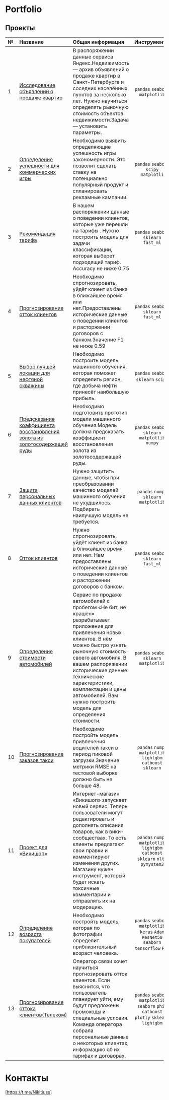 # Portfolio
## Проекты

|№| Название | Общая информация | Инструменты |
|:---|:-------------------|:----------------------------------------------------------|:-----------:|
|1|[Исследование объявлений о продаже квартир](https://github.com/SavinienBl/Portfolio/blob/b27cd11eb6b351373d4e3396fea11f31d49f30d5/Project%201/Research%20data%20analysis%201%20project%20(1).ipynb)|В распоряжении данные сервиса Яндекс.Недвижимость — архив объявлений о продаже квартир в Санкт-Петербурге и соседних населённых пунктов за несколько лет. Нужно научиться определять рыночную стоимость объектов недвижимости.Задача — установить параметры.|`pandas` `seaborn` `matplotlib`|
|2|[Определение успешности для коммерческих игры](https://github.com/SavinienBl/Portfolio/blob/159eececf553667ffdc2f8a3564b895c7cb639f2/Project%202/First%20big%20project(Game)%202.ipynb)|Необходимо выявить определяющие успешность игры закономерности. Это позволит сделать ставку на потенциально популярный продукт и спланировать рекламные кампании.|`pandas` `seaborn` `scipy` `matplotli`|
|3|[Рекомендация тарифа](https://github.com/SavinienBl/Portfolio/blob/45fbb774c0bf287d74b61331aa23831be841f58a/Project%203/Introduction%20to%20machine%20learning%20(classification)%203.ipynb)|В нашем распоряжении данные о поведении клиентов, которые уже перешли на тарифы . Нужно построить модель для задачи классификации, которая выберет подходящий тариф. Accuracy не ниже 0.75|`pandas` `seaborn` `sklearn` `fast_ml`|
|4|[Прогнозирование отток клиентов](https://github.com/SavinienBl/Portfolio/tree/1191f53589bc12efc356cf280c9a0ade05963713/Project%204)|Необходимо спрогнозировать, уйдёт клиент из банка в ближайшее время или нет.Предоставлены исторические данные о поведении клиентов и расторжении договоров с банком.Значение F1 не ниже 0.59|`pandas` `seaborn` `sklearn` `fast_ml`|
|5|[Выбор лучшей локации для нефтяной скважины](https://github.com/SavinienBl/Portfolio/blob/60095aadb270109c570270026a5ae1f0526ae5a3/Project%205/Gold.ipynb)|Необходимо построить модель машинного обучения, которая поможет определить регион, где добыча нефти принесёт наибольшую прибыль.|`pandas` `seaborn` `sklearn` `scipy`|
|6|[Предсказание коэффициента восстановления золота из золотосодержащей руды](https://github.com/SavinienBl/Portfolio/blob/8e0f251f4706179ebf82d04cf99e915a7cfe139f/Project%206/Rough.ipynb)|Необходимо подготовить прототип модели машинного обучения.Модель должна предсказать коэффициент восстановления золота из золотосодержащей руды.|`pandas` `seaborn` `sklearn` `matplotlib` `numpy`|
|7|[Защита персональных данных клиентов](https://github.com/SavinienBl/Portfolio/blob/7ab0a45469d59fb5b651d3a7c73867807a30a9b0/Project%207/Data%20protection%20(1).ipynb)|Нужно защитить данные, чтобы при преобразовании качество моделей машинного обучения не ухудшилось. Подбирать наилучшую модель не требуется.|`pandas` `numpy` `sklearn` `matplotlib`|
|8|[Отток клиентов](https://github.com/SavinienBl/Portfolio/blob/1191f53589bc12efc356cf280c9a0ade05963713/Project%208/Clients.ipynb)|Нужно спрогнозировать, уйдёт клиент из банка в ближайшее время или нет. Нам предоставлены исторические данные о поведении клиентов и расторжении договоров с банком.|`pandas` `seaborn` `sklearn` `fast_ml`|
|9|[Определение стоимости автомобилей](https://github.com/SavinienBl/Portfolio/blob/f7cd9e2a66a7446b18b1e35cbaa7877006f086ac/Project%209/numerical%20methods.ipynb)|Сервис по продаже автомобилей с пробегом «Не бит, не крашен» разрабатывает приложение для привлечения новых клиентов. В нём можно быстро узнать рыночную стоимость своего автомобиля. В вашем распоряжении исторические данные: технические характеристики, комплектации и цены автомобилей. Вам нужно построить модель для определения стоимости.|`pandas` `seaborn` `sklearn` `matplotlib`|
|10|[Прогнозирование заказов такси](https://github.com/SavinienBl/Portfolio/blob/caee3dc6fc5b6ad8c6e6595aa821b9d51426e316/Project%2010/Taxi%20(2).ipynb)|Необходимо постройть модель привлечения водителей такси в период пиковой загрузки.Значение метрики RMSE на тестовой выборке должно быть не больше 48.|`pandas` `numpy` `matplotlib` `lightgbm` `catboost` `sklearn`|
|11|[Проект для «Викишоп»](https://github.com/SavinienBl/Portfolio/blob/de1cfd45beeaf80a7468a9f50e7959946427e533/Project%2011/Wiki%20shop(3).ipynb)|Интернет-магазин «Викишоп» запускает новый сервис. Теперь пользователи могут редактировать и дополнять описания товаров, как в вики-сообществах. То есть клиенты предлагают свои правки и комментируют изменения других. Магазину нужен инструмент, который будет искать токсичные комментарии и отправлять их на модерацию.|`pandas` `numpy` `matplotlib` `lightgbm` `catboost` `sklearn` `nltk` `pymystem3`|
|12|[Определение возраста покупателей](https://github.com/SavinienBl/Portfolio/blob/ff3c152ff2a16f4aa1b4851a48ccef1b5d753def/Project%2012/Foto(2).ipynb)|Необходимо постройть модель, которая по фотографии определит приблизительный возраст человека.|`pandas` `seaborn` `matplotlib` `keras` `Adam` `ResNet50` `seaborn` `tensorflow` `PIL`|
|13|[Прогнозирование оттока клиентов(Телеком)](https://github.com/SavinienBl/Portfolio/blob/8b4b3dc037afcb6731f2d451c39b6255f3401a52/Project%2013/Telecom%20(1).ipynb)|Оператор связи хочет научиться прогнозировать отток клиентов. Если выяснится, что пользователь планирует уйти, ему будут предложены промокоды и специальные условия. Команда оператора собрала персональные данные о некоторых клиентах, информацию об их тарифах и договорах.|`pandas` `seaborn` `matplotlib`  `seaborn` `phik` `catboost` `plotly` `sklearn` `lightgbm`|
# Контакты
[https://t.me/Nikitiuss]
